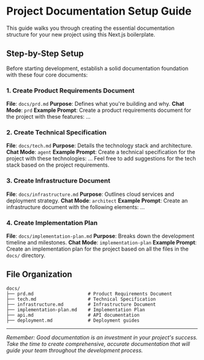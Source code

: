 # Project Documentation Setup Guide

This guide walks you through creating the essential documentation structure for your new project using this Next.js boilerplate.

## Step-by-Step Setup

Before starting development, establish a solid documentation foundation with these four core documents:

### 1. Create Product Requirements Document

**File**: `docs/prd.md`
**Purpose**: Defines what you're building and why.
**Chat Mode**: `prd`
**Example Prompt**: Create a product requirements document for the project with these features: ...

### 2. Create Technical Specification

**File**: `docs/tech.md`
**Purpose**: Details the technology stack and architecture.
**Chat Mode**: `agent`
**Example Prompt**: Create a technical specification for the project with these technologies: ... Feel free to add suggestions for the tech stack based on the project requirements.

### 3. Create Infrastructure Document

**File**: `docs/infrastructure.md`
**Purpose**: Outlines cloud services and deployment strategy.
**Chat Mode**: `architect`
**Example Prompt**: Create an infrastructure document with the following elements: ...

### 4. Create Implementation Plan

**File**: `docs/implementation-plan.md`
**Purpose**: Breaks down the development timeline and milestones.
**Chat Mode**: `implementation-plan`
**Example Prompt**: Create an implementation plan for the project based on all the files in the `docs/` directory.

## File Organization

```
docs/
├── prd.md                    # Product Requirements Document
├── tech.md                   # Technical Specification
├── infrastructure.md         # Infrastructure Document
├── implementation-plan.md    # Implementation Plan
├── api.md                    # API documentation
├── deployment.md             # Deployment guides
```

---

*Remember: Good documentation is an investment in your project's success. Take the time to create comprehensive, accurate documentation that will guide your team throughout the development process.*
